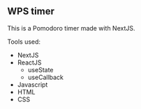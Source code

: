 ## WPS timer

This is a Pomodoro timer made with NextJS.

Tools used:
- NextJS
- ReactJS
    - useState
    - useCallback
- Javascript
- HTML
- CSS